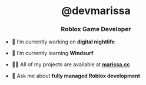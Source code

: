 <h1 align="center">@devmarissa</h1>
<h3 align="center">Roblox Game Developer</h3>

- 🔭 I’m currently working on **digital nightlife**

- 🌱 I’m currently learning **Windsurf**

- 👨‍💻 All of my projects are available at [**marissa.cc**](https://marissa.cc)

- 💬 Ask me about **fully managed Roblox development**
